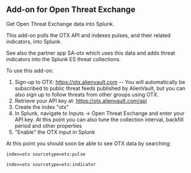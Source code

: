 Add-on for Open Threat Exchange
-------------------------------

Get Open Threat Exchange data into Splunk.

This add-on polls the OTX API and indexes pulses, and their related indicators, into Splunk.

See also the partner app SA-otx which uses this data and adds threat indicators into the Splunk ES threat collections.

To use this add-on:

1. Sign-up to OTX: https://otx.alienvault.com -- You will automatically be subscribed to public threat feeds published by AlienVault, but you can also sign up to follow threats from other groups using OTX. 
1. Retrieve your API key at: https://otx.alienvault.com/api
1. Create the index "otx"
1. In Splunk, navigate to Inputs -> Open Threat Exchange and enter your API key. At this point you can also tune the collection interval, backfill period and other properties
1. "Enable" the OTX input in Splunk

At this point you should soon be able to see OTX data by searching:

`index=otx sourcetype=otx:pulse`

`index=otx sourcetype=otx:indicator`
